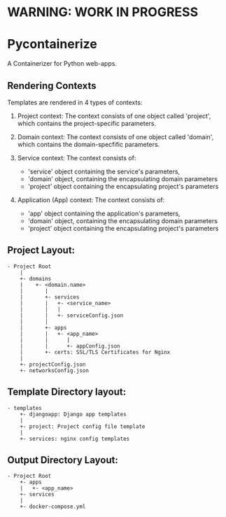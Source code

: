 WARNING: WORK IN PROGRESS
=========================

# Pycontainerize

A Containerizer for Python web-apps.

## Rendering Contexts

Templates are rendered in 4 types of contexts:

  1. Project context: The context consists of one object called 'project', which contains the project-specific parameters.
  2. Domain context: The context consists of one object called 'domain', which contains the domain-specfific parameters.
  4. Service context: The context consists of:

        - 'service' object containing the service's parameters,
        - 'domain' object, containing the encapsulating domain parameters
        - 'project' object containing the encapsulating project's parameters

  3. Application (App) context: The context consists of:

        - 'app' object containing the application's parameters,
        - 'domain' object, containing the encapsulating domain parameters
        - 'project' object containing the encapsulating project's parameters

## Project Layout:

    - Project Root
        |
        +- domains
        |    +- <domain.name>
        |       |
        |       +- services
        |       |   +- <service_name>
        |       |   |
        |       |   +- serviceConfig.json
        |       |
        |       +- apps
        |       |   +- <app_name>
        |       |      |
        |       |      +- appConfig.json
        |       +- certs: SSL/TLS Certificates for Nginx
        |
        +- projectConfig.json
        +- networksConfig.json

## Template Directory layout:

    - templates
        +- djangoapp: Django app templates
        |
        +- project: Project config file template
        |
        +- services: nginx config templates

## Output Directory Layout:

    - Project Root
        +- apps
        |   +- <app_name>
        +- services
        |
        +- docker-compose.yml
